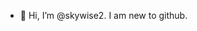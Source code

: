 - 👋 Hi, I’m @skywise2. I am new to github. 

<!---
jhli7879/jhli7879 is a ✨ special ✨ repository because its `README.md` (this file) appears on your GitHub profile.
You can click the Preview link to take a look at your changes.
--->
